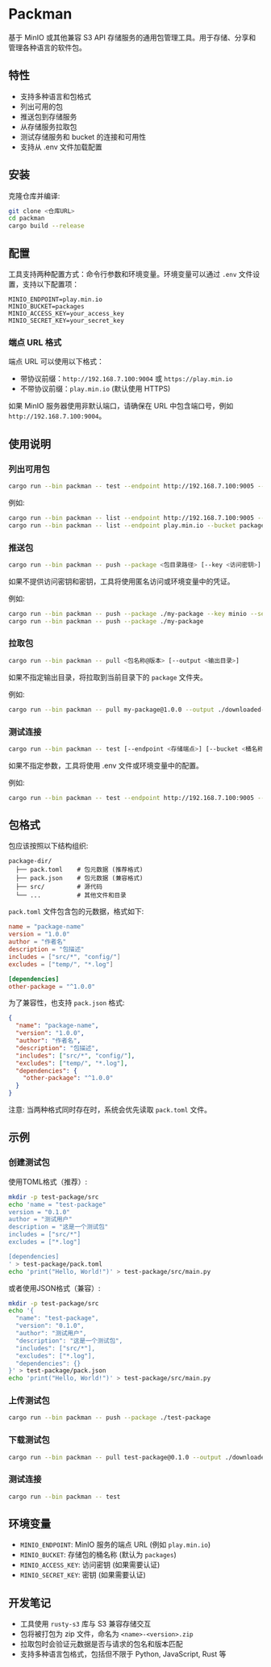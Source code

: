 # Packman

基于 MinIO 或其他兼容 S3 API 存储服务的通用包管理工具。用于存储、分享和管理各种语言的软件包。

## 特性

- 支持多种语言和包格式
- 列出可用的包
- 推送包到存储服务
- 从存储服务拉取包
- 测试存储服务和 bucket 的连接和可用性
- 支持从 .env 文件加载配置

## 安装

克隆仓库并编译:

```bash
git clone <仓库URL>
cd packman
cargo build --release
```

## 配置

工具支持两种配置方式：命令行参数和环境变量。环境变量可以通过 `.env` 文件设置，支持以下配置项：

```
MINIO_ENDPOINT=play.min.io
MINIO_BUCKET=packages
MINIO_ACCESS_KEY=your_access_key
MINIO_SECRET_KEY=your_secret_key
```

### 端点 URL 格式

端点 URL 可以使用以下格式：

- 带协议前缀：`http://192.168.7.100:9004` 或 `https://play.min.io`
- 不带协议前缀：`play.min.io` (默认使用 HTTPS)

如果 MinIO 服务器使用非默认端口，请确保在 URL 中包含端口号，例如 `http://192.168.7.100:9004`。

## 使用说明

### 列出可用包

```bash
cargo run --bin packman -- test --endpoint http://192.168.7.100:9005 --bucket devregistry
```

例如:
```bash
cargo run --bin packman -- list --endpoint http://192.168.7.100:9005 --bucket devregistry
cargo run --bin packman -- list --endpoint play.min.io --bucket packages
```

### 推送包

```bash
cargo run --bin packman -- push --package <包目录路径> [--key <访问密钥>] [--secret <密钥>]
```

如果不提供访问密钥和密钥，工具将使用匿名访问或环境变量中的凭证。

例如:
```bash
cargo run --bin packman -- push --package ./my-package --key minio --secret minio123
cargo run --bin packman -- push --package ./my-package
```

### 拉取包

```bash
cargo run --bin packman -- pull <包名称@版本> [--output <输出目录>]
```

如果不指定输出目录，将拉取到当前目录下的 `package` 文件夹。

例如:
```bash
cargo run --bin packman -- pull my-package@1.0.0 --output ./downloaded-packages
```

### 测试连接

```bash
cargo run --bin packman -- test [--endpoint <存储端点>] [--bucket <桶名称>] [--key <访问密钥>] [--secret <密钥>]
```

如果不指定参数，工具将使用 .env 文件或环境变量中的配置。

例如:
```bash
cargo run --bin packman -- test --endpoint http://192.168.7.100:9005 --bucket devregistry
```

## 包格式

包应该按照以下结构组织:

```
package-dir/
  ├── pack.toml    # 包元数据 (推荐格式)
  ├── pack.json    # 包元数据 (兼容格式)
  ├── src/         # 源代码
  └── ...          # 其他文件和目录
```

`pack.toml` 文件包含包的元数据，格式如下:

```toml
name = "package-name"
version = "1.0.0"
author = "作者名"
description = "包描述"
includes = ["src/*", "config/"]
excludes = ["temp/", "*.log"]

[dependencies]
other-package = "^1.0.0"
```

为了兼容性，也支持 `pack.json` 格式:

```json
{
  "name": "package-name",
  "version": "1.0.0",
  "author": "作者名",
  "description": "包描述",
  "includes": ["src/*", "config/"],
  "excludes": ["temp/", "*.log"],
  "dependencies": {
    "other-package": "^1.0.0"
  }
}
```

注意: 当两种格式同时存在时，系统会优先读取 `pack.toml` 文件。

## 示例

### 创建测试包

使用TOML格式（推荐）:
```bash
mkdir -p test-package/src
echo 'name = "test-package"
version = "0.1.0"
author = "测试用户"
description = "这是一个测试包"
includes = ["src/*"]
excludes = ["*.log"]

[dependencies]
' > test-package/pack.toml
echo 'print("Hello, World!")' > test-package/src/main.py
```

或者使用JSON格式（兼容）:
```bash
mkdir -p test-package/src
echo '{
  "name": "test-package",
  "version": "0.1.0",
  "author": "测试用户",
  "description": "这是一个测试包",
  "includes": ["src/*"],
  "excludes": ["*.log"],
  "dependencies": {}
}' > test-package/pack.json
echo 'print("Hello, World!")' > test-package/src/main.py
```

### 上传测试包

```bash
cargo run --bin packman -- push --package ./test-package
```

### 下载测试包

```bash
cargo run --bin packman -- pull test-package@0.1.0 --output ./downloaded
```

### 测试连接

```bash
cargo run --bin packman -- test
```

## 环境变量

- `MINIO_ENDPOINT`: MinIO 服务的端点 URL (例如 `play.min.io`)
- `MINIO_BUCKET`: 存储包的桶名称 (默认为 `packages`)
- `MINIO_ACCESS_KEY`: 访问密钥 (如果需要认证)
- `MINIO_SECRET_KEY`: 密钥 (如果需要认证)

## 开发笔记

- 工具使用 `rusty-s3` 库与 S3 兼容存储交互
- 包将被打包为 zip 文件，命名为 `<name>-<version>.zip`
- 拉取包时会验证元数据是否与请求的包名和版本匹配
- 支持多种语言包格式，包括但不限于 Python, JavaScript, Rust 等
